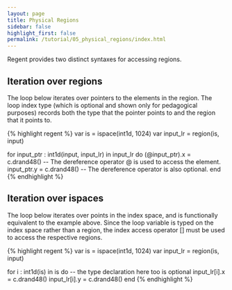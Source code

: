```yaml
---
layout: page
title: Physical Regions
sidebar: false
highlight_first: false
permalink: /tutorial/05_physical_regions/index.html
---
```


Regent provides two distinct syntaxes for accessing regions.

## Iteration over regions

The loop below iterates over pointers to the elements in the region. The loop index type (which is optional and shown only for
pedagogical purposes) records both the type that the pointer points to and the region that it points to.

{% highlight regent %}
var is = ispace(int1d, 1024)
var input_lr = region(is, input)

for input_ptr : int1d(input, input_lr) in input_lr do
  (@input_ptr).x = c.drand48() -- The dereference operator @ is used to access the element.
  input_ptr.y = c.drand48() -- The dereference operator is also optional.
end
{% endhighlight %}

## Iteration over ispaces

The loop below iterates over points in the index space, and is functionally equivalent to the example above. Since the loop variable is typed on the index space rather than a region, the index access operator [] must be used to access the respective regions.

{% highlight regent %}
var is = ispace(int1d, 1024)
var input_lr = region(is, input)

for i : int1d(is) in is do -- the type declaration here too is optional
  input_lr[i].x = c.drand48()
  input_lr[i].y = c.drand48()
end
{% endhighlight %}
